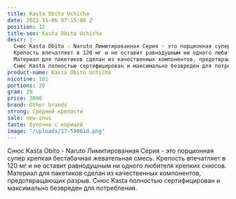 ```yaml
---
title: Kasta Obito Uchicha
date: 2022-11-06 07:15:00 Z
position: 12
title-seo: Kasta Obito Uchicha
descr: |-
  Снюс Kasta Obito - Naruto Лимитированная Серия - это порционная супер крепкая бестабачная жевательная смесь.
  Крепость впечатляет в 120 мг и не оставит равнодушным ни одного любителя крепких снюсов.
  Материал для пакетиков сделан из качественных компонентов, предотвращающих разрыв.
  Снюс Kasta полностью сертифицирован и максимально безвреден для потребления.
product-name: Kasta Obito Uchicha
nicotine: 101
portions: 20
gram: 20
price: 3000
brand: Other brands
strong: Средней крепости
sale: new-snus
taste: булочка с корицей
image: "/uploads/17-59061d.png"
---
```


Снюс Kasta Obito - Naruto Лимитированная Серия - это порционная супер крепкая бестабачная жевательная смесь.
Крепость впечатляет в 120 мг и не оставит равнодушным ни одного любителя крепких снюсов.
Материал для пакетиков сделан из качественных компонентов, предотвращающих разрыв.
Снюс Kasta полностью сертифицирован и максимально безвреден для потребления.